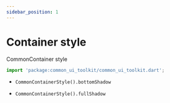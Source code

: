 ```yaml
---
sidebar_position: 1
---
```

# Container style

CommonContainer style

```jsx
import 'package:common_ui_toolkit/common_ui_toolkit.dart';
```

- ```CommonContainerStyle().bottomShadow```

- ```CommonContainerStyle().fullShadow```


